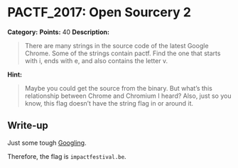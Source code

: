 # PACTF_2017: Open Sourcery 2

**Category:**
**Points:** 40
**Description:**

>There are many strings in the source code of the latest Google Chrome. Some of the strings contain pactf. Find the one that starts with i, ends with e, and also contains the letter v.

**Hint:**

>Maybe you could get the source from the binary. But what’s this relationship between Chrome and Chromium I heard? Also, just so you know, this flag doesn’t have the string flag in or around it.

## Write-up
Just some tough [Googling](https://cs.chromium.org/chromium/src/net/http/transport_security_state_static.json?q=i.*pactf.*e&maxsize=4239506&l=24486).

Therefore, the flag is `impactfestival.be`.